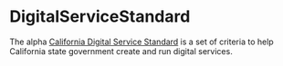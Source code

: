 # DigitalServiceStandard

The alpha [California Digital Service Standard](https://github.com/CDTgithub/DigitalServiceStandard/wiki) is a set of criteria to help California state government create and run digital services. 

